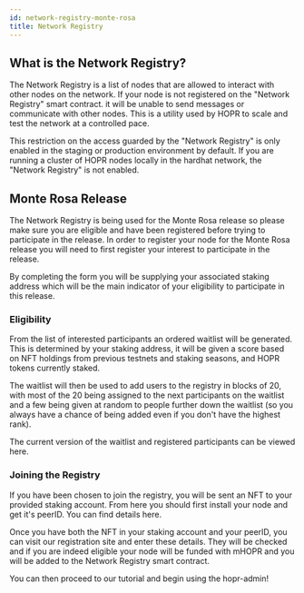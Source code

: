 ```yaml
---
id: network-registry-monte-rosa
title: Network Registry
---
```


## What is the Network Registry?

The Network Registry is a list of nodes that are allowed to interact with other nodes on the network. If your node is not registered on the "Network Registry" smart contract. it will be unable to send messages or communicate with other nodes. This is a utility used by HOPR to scale and test the network at a controlled pace. 

This restriction on the access guarded by the "Network Registry" is only enabled in the staging or production environment by default. If you are running a cluster of HOPR nodes locally in the hardhat network, the "Network Registry" is not enabled. 

## Monte Rosa Release

The Network Registry is being used for the Monte Rosa release so please make sure you are eligible and have been registered before trying to participate in the release. In order to register your node for the Monte Rosa release you will need to first register your interest to participate in the release.

By completing the form you will be supplying your associated staking address which will be the main indicator of your eligibility to participate in this release. 

### Eligibility

From the list of interested participants an ordered waitlist will be generated. This is determined by your staking address, it will be given a score based on NFT holdings from previous testnets and staking seasons, and HOPR tokens currently staked. 

The waitlist will then be used to add users to the registry in blocks of 20, with most of the 20 being assigned to the next participants on the waitlist and a few being given at random to people further down the waitlist (so you always have a chance of being added even if you don't have the highest rank).

The current version of the waitlist and registered participants can be viewed here.

### Joining the Registry

If you have been chosen to join the registry, you will be sent an NFT to your provided staking account. From here you should first install your node and get it's peerID. You can find details here. 

Once you have both the NFT in your staking account and your peerID, you can visit our registration site and enter these details. They will be checked and if you are indeed eligible your node will be funded with mHOPR and you will be added to the Network Registry smart contract.

You can then proceed to our tutorial and begin using the hopr-admin!
